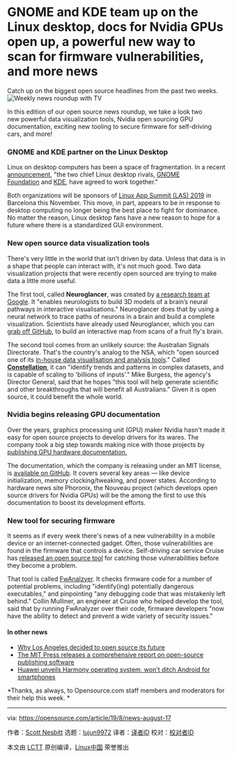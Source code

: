 [#]: collector: (lujun9972)
[#]: translator: (wxy)
[#]: reviewer: ( )
[#]: publisher: ( )
[#]: url: ( )
[#]: subject: (GNOME and KDE team up on the Linux desktop, docs for Nvidia GPUs open up, a powerful new way to scan for firmware vulnerabilities, and more news)
[#]: via: (https://opensource.com/article/19/8/news-august-17)
[#]: author: (Scott Nesbitt https://opensource.com/users/scottnesbitt)

GNOME and KDE team up on the Linux desktop, docs for Nvidia GPUs open up, a powerful new way to scan for firmware vulnerabilities, and more news
======
Catch up on the biggest open source headlines from the past two weeks.
![Weekly news roundup with TV][1]

In this edition of our open source news roundup, we take a look two new powerful data visualization tools, Nvidia open sourcing GPU documentation, exciting new tooling to secure firmware for self-driving cars, and more!

### GNOME and KDE partner on the Linux Desktop

Linux on desktop computers has been a space of fragmentation. In a recent [announcement][2], "the two chief Linux desktop rivals, [GNOME Foundation][3] and [KDE][4], have agreed to work together."

Both organizations will be sponsors of [Linux App Summit (LAS) 2019][5] in Barcelona this November. This move, in part, appears to be in response to desktop computing no longer being the best place to fight for dominance. No matter the reason, Linux desktop fans have a new reason to hope for a future where there is a standardized GUI environment. 

### New open source data visualization tools

There's very little in the world that isn't driven by data. Unless that data is in a shape that people can interact with, it's not much good. Two data visualization projects that were recently open sourced are trying to make data a little more useful.

The first tool, called **Neuroglancer**, was created by [a research team at Google][6]. It "enables neurologists to build 3D models of a brain’s neural pathways in interactive visualisations." Neuroglancer does that by using a neural network to trace paths of neurons in a brain and build a complete visualization. Scientists have already used Neuroglancer, which you can [grab off GitHub][7], to build an interactive map from scans of a fruit fly's brain.

The second tool comes from an unlikely source: the Australian Signals Directorate. That's the country's analog to the NSA, which "open sourced one of its [in-house data visualisation and analysis tools][8]." Called **[Constellation][9]**, it can "identify trends and patterns in complex datasets, and is capable of scaling to 'billions of inputs'." Mike Burgess, the agency's Director General, said that he hopes "this tool will help generate scientific and other breakthroughs that will benefit all Australians." Given it is open source, it could benefit the whole world.

### Nvidia begins releasing GPU documentation

Over the years, graphics processing unit (GPU) maker Nvidia hasn't made it easy for open source projects to develop drivers for its wares. The company took a big step towards making nice with those projects by [publishing GPU hardware documentation.][10]

The documentation, which the company is releasing under an MIT license, is [available on GitHub][11]. It covers several key areas — like device initialization, memory clocking/tweaking, and power states. According to hardware news site Phoronix, the Nouveau project (which develops open source drivers for Nvidia GPUs) will be the among the first to use this documentation to boost its development efforts.

### New tool for securing firmware

It seems as if every week there's news of a new vulnerability in a mobile device or an internet-connected gadget. Often, those vulnerabilities are found in the firmware that controls a device. Self-driving car service Cruise has [released an open source tool][12] for catching those vulnerabilities before they become a problem.

That tool is called [FwAnalzyer][13]. It checks firmware code for a number of potential problems, including "identify(ing) potentially dangerous executables," and pinpointing "any debugging code that was mistakenly left behind." Collin Mulliner, an engineer at Cruise who helped develop the tool, said that by running FwAnalyzer over their code, firmware developers "now have the ability to detect and prevent a wide variety of security issues."

#### In other news

  * [Why Los Angeles decided to open source its future][14]
  * [The MIT Press releases a comprehensive report on open-source publishing software][15]
  * [Huawei unveils Harmony operating system, won't ditch Android for smartphones][16]



*Thanks, as always, to Opensource.com staff members and moderators for their help this week. *

--------------------------------------------------------------------------------

via: https://opensource.com/article/19/8/news-august-17

作者：[Scott Nesbitt][a]
选题：[lujun9972][b]
译者：[译者ID](https://github.com/译者ID)
校对：[校对者ID](https://github.com/校对者ID)

本文由 [LCTT](https://github.com/LCTT/TranslateProject) 原创编译，[Linux中国](https://linux.cn/) 荣誉推出

[a]: https://opensource.com/users/scottnesbitt
[b]: https://github.com/lujun9972
[1]: https://opensource.com/sites/default/files/styles/image-full-size/public/lead-images/weekly_news_roundup_tv.png?itok=B6PM4S1i (Weekly news roundup with TV)
[2]: https://www.zdnet.com/article/gnome-and-kde-work-together-on-the-linux-desktop/
[3]: https://www.gnome.org/
[4]: https://kde.org/
[5]: https://linuxappsummit.org/
[6]: https://www.cbronline.com/news/brain-mapping-google-ai
[7]: https://github.com/google/neuroglancer
[8]: https://www.computerworld.com.au/article/665286/australian-signals-directorate-open-sources-data-analysis-tool/
[9]: https://www.constellation-app.com/
[10]: https://www.phoronix.com/scan.php?page=news_item&px=NVIDIA-Open-GPU-Docs
[11]: https://github.com/nvidia/open-gpu-doc
[12]: https://arstechnica.com/information-technology/2019/08/self-driving-car-service-open-sources-new-tool-for-securing-firmware/
[13]: https://github.com/cruise-automation/fwanalyzer
[14]: https://www.techrepublic.com/article/why-la-decided-to-open-source-its-future/
[15]: https://news.mit.edu/2019/mit-press-report-open-source-publishing-software-0808
[16]: https://www.itnews.com.au/news/huawei-unveils-harmony-operating-system-wont-ditch-android-for-smartphones-529432
